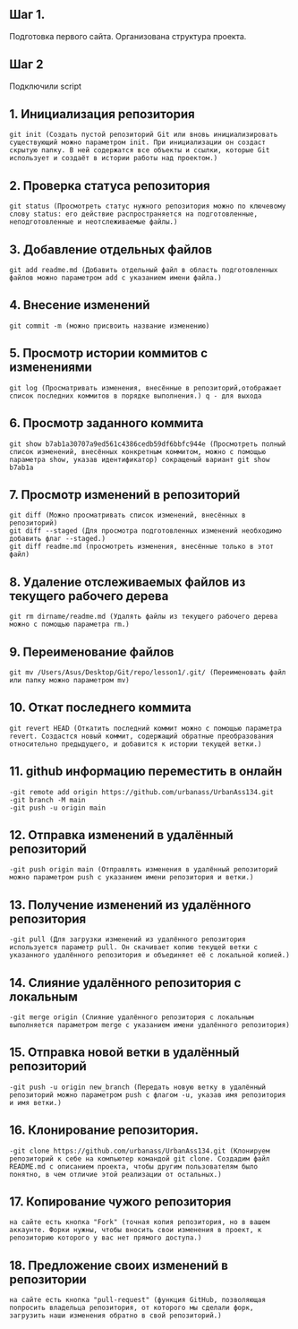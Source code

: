 ## Шаг 1.
Подготовка первого сайта. Организована структура проекта.

## Шаг 2
Подключили script

## 1. Инициализация репозитория
    git init (Создать пустой репозиторий Git или вновь инициализировать существующий можно параметром init. При инициализации он создаст скрытую папку. В ней содержатся все объекты и ссылки, которые Git использует и создаёт в истории работы над проектом.)

## 2. Проверка статуса репозитория
    git status (Просмотреть статус нужного репозитория можно по ключевому слову status: его действие распространяется на подготовленные, неподготовленные и неотслеживаемые файлы.)

## 3. Добавление отдельных файлов
    git add readme.md (Добавить отдельный файл в область подготовленных файлов можно параметром add с указанием имени файла.)

## 4. Внесение изменений
    git commit -m (можно присвоить название изменению)

## 5. Просмотр истории коммитов с изменениями
    git log (Просматривать изменения, внесённые в репозиторий,отображает список последних коммитов в порядке выполнения.) q - для выхода

## 6. Просмотр заданного коммита
    git show b7ab1a30707a9ed561c4386cedb59df6bbfc944e (Просмотреть полный список изменений, внесённых конкретным коммитом, можно с помощью параметра show, указав идентификатор) сокращеный вариант git show b7ab1a

## 7. Просмотр изменений в репозиторий
    git diff (Можно просматривать список изменений, внесённых в репозиторий)
    git diff --staged (Для просмотра подготовленных изменений необходимо добавить флаг --staged.)
    git diff readme.md (просмотреть изменения, внесённые только в этот файл)

## 8. Удаление отслеживаемых файлов из текущего рабочего дерева
    git rm dirname/readme.md (Удалять файлы из текущего рабочего дерева можно с помощью параметра rm.)

## 9. Переименование файлов
    git mv /Users/Asus/Desktop/Git/repo/lesson1/.git/ (Переименовать файл или папку можно параметром mv)

## 10. Откат последнего коммита
    git revert HEAD (Откатить последний коммит можно с помощью параметра revert. Создастся новый коммит, содержащий обратные преобразования относительно предыдущего, и добавится к истории текущей ветки.)
    
## 11. github информацию переместить в онлайн
    -git remote add origin https://github.com/urbanass/UrbanAss134.git
    -git branch -M main
    -git push -u origin main

## 12. Отправка изменений в удалённый репозиторий
    -git push origin main (Отправлять изменения в удалённый репозиторий можно параметром push с указанием имени репозитория и ветки.)

## 13. Получение изменений из удалённого репозитория
    -git pull (Для загрузки изменений из удалённого репозитория используется параметр pull. Он скачивает копию текущей ветки с указанного удалённого репозитория и объединяет её с локальной копией.)

## 14. Слияние удалённого репозитория с локальным
    -git merge origin (Слияние удалённого репозитория с локальным выполняется параметром merge с указанием имени удалённого репозитория)

## 15. Отправка новой ветки в удалённый репозиторий
    -git push -u origin new_branch (Передать новую ветку в удалённый репозиторий можно параметром push с флагом -u, указав имя репозитория и имя ветки.)

## 16. Клонирование репозитория.
    -git clone https://github.com/urbanass/UrbanAss134.git (Клонируем репозиторий к себе на компьютер командой git clone. Создадим файл README.md с описанием проекта, чтобы другим пользователям было понятно, в чем отличие этой реализации от остальных.)

## 17. Копирование чужого репозитория
    на сайте есть кнопка "Fork" (точная копия репозитория, но в вашем аккаунте. Форки нужны, чтобы вносить свои изменения в проект, к репозиторию которого у вас нет прямого доступа.)

## 18. Предложение своих изменений в репозитории
    на сайте есть кнопка "pull-request" (функция GitHub, позволяющая попросить владельца репозитория, от которого мы сделали форк, загрузить наши изменения обратно в свой репозиторий.)